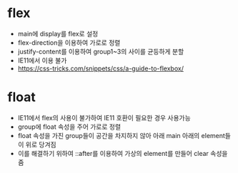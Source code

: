 # flex
- main에 display를 flex로 설정
- flex-direction을 이용하여 가로로 정렬
- justify-content를 이용하여 group1~3의 사이를 균등하게 분할
- IE11에서 이용 불가
- https://css-tricks.com/snippets/css/a-guide-to-flexbox/

# float
- IE11에서 flex의 사용이 불가하여 IE11 호환이 필요한 경우 사용가능
- group에 float 속성을 주어 가로로 정렬
- float 속성을 가진 group들이 공간을 차지하지 않아 아래 main 아래의 element들이 위로 당겨짐
- 이를 해결하기 위하여 ::after를 이용하여 가상의 element를 만들어 clear 속성을 줌